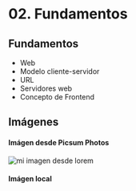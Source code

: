 # 02. Fundamentos

## Fundamentos

- Web
- Modelo cliente-servidor
- URL
- Servidores web
- Concepto de Frontend

## Imágenes

#### Imágen desde Picsum Photos

![mi imagen desde lorem](https://picsum.photos/500/300)

#### Imágen local

<img :src="$withBase('/img/imagen-local.jpg')">
